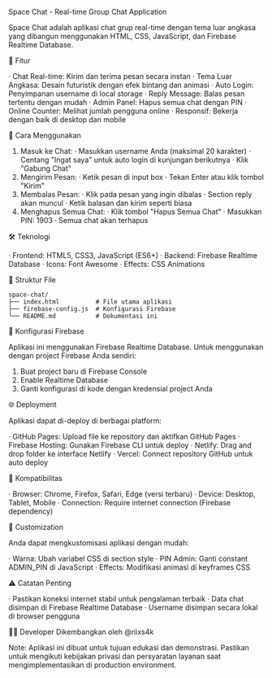 Space Chat - Real-time Group Chat Application

Space Chat adalah aplikasi chat grup real-time dengan tema luar angkasa yang dibangun menggunakan HTML, CSS, JavaScript, dan Firebase Realtime Database.

🌟 Fitur

· Chat Real-time: Kirim dan terima pesan secara instan
· Tema Luar Angkasa: Desain futuristik dengan efek bintang dan animasi
· Auto Login: Penyimpanan username di local storage
· Reply Message: Balas pesan tertentu dengan mudah
· Admin Panel: Hapus semua chat dengan PIN
· Online Counter: Melihat jumlah pengguna online
· Responsif: Bekerja dengan baik di desktop dan mobile

🚀 Cara Menggunakan

1. Masuk ke Chat:
   · Masukkan username Anda (maksimal 20 karakter)
   · Centang "Ingat saya" untuk auto login di kunjungan berikutnya
   · Klik "Gabung Chat"
2. Mengirim Pesan:
   · Ketik pesan di input box
   · Tekan Enter atau klik tombol "Kirim"
3. Membalas Pesan:
   · Klik pada pesan yang ingin dibalas
   · Section reply akan muncul
   · Ketik balasan dan kirim seperti biasa
4. Menghapus Semua Chat:
   · Klik tombol "Hapus Semua Chat"
   · Masukkan PIN: 1903
   · Semua chat akan terhapus

🛠️ Teknologi

· Frontend: HTML5, CSS3, JavaScript (ES6+)
· Backend: Firebase Realtime Database
· Icons: Font Awesome
· Effects: CSS Animations

📁 Struktur File

```
space-chat/
├── index.html          # File utama aplikasi
├── firebase-config.js  # Konfigurasi Firebase
└── README.md           # Dokumentasi ini
```

🔧 Konfigurasi Firebase

Aplikasi ini menggunakan Firebase Realtime Database. Untuk menggunakan dengan project Firebase Anda sendiri:

1. Buat project baru di Firebase Console
2. Enable Realtime Database
3. Ganti konfigurasi di kode dengan kredensial project Anda

🌐 Deployment

Aplikasi dapat di-deploy di berbagai platform:

· GitHub Pages: Upload file ke repository dan aktifkan GitHub Pages
· Firebase Hosting: Gunakan Firebase CLI untuk deploy
· Netlify: Drag and drop folder ke interface Netlify
· Vercel: Connect repository GitHub untuk auto deploy

📱 Kompatibilitas

· Browser: Chrome, Firefox, Safari, Edge (versi terbaru)
· Device: Desktop, Tablet, Mobile
· Connection: Require internet connection (Firebase dependency)

🎨 Customization

Anda dapat mengkustomisasi aplikasi dengan mudah:

· Warna: Ubah variabel CSS di section style
· PIN Admin: Ganti constant ADMIN_PIN di JavaScript
· Effects: Modifikasi animasi di keyframes CSS

⚠️ Catatan Penting

· Pastikan koneksi internet stabil untuk pengalaman terbaik
· Data chat disimpan di Firebase Realtime Database
· Username disimpan secara lokal di browser pengguna

👨‍💻 Developer
Dikembangkan oleh @riixs4k

Note: Aplikasi ini dibuat untuk tujuan edukasi dan demonstrasi. Pastikan untuk mengikuti kebijakan privasi dan persyaratan layanan saat mengimplementasikan di production environment.
